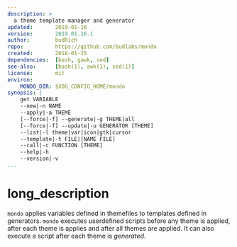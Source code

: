 ```yaml
---
description: >
  a theme template manager and generator
updated:       2019-01-16
version:       2019.01.16.1
author:        budRich
repo:          https://github.com/budlabs/mondo
created:       2018-01-25
dependencies:  [bash, gawk, sed]
see-also:      [bash(1), awk(1), sed(1)]
license:       mit
environ:
    MONDO_DIR: $XDG_CONFIG_HOME/mondo
synopsis: |
    get VARIABLE   
    --new|-n NAME  
    --apply|-a THEME  
    [--force|-f] --generate|-g THEME|all  
    [--force|-f] --update|-u GENERATOR [THEME]
    --list|-l theme|var|icon|gtk|cursor   
    --template|-t FILE|[NAME FILE] 
    --call|-c FUNCTION [THEME]
    --help|-h  
    --version|-v  
...
```


# long_description

`mondo` applies variables defined in themefiles to templates defined in generators. `mondo` executes userdefined scripts before any theme is applied, after each theme is applies and after all themes are applied. It can also execute a script after each theme is *generated*.  
